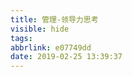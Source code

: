 ```yaml
---
title: 管理-领导力思考
visible: hide
tags:
abbrlink: e07749dd
date: 2019-02-25 13:39:37
---
```


<!--
	
一件事说五遍

反馈机制（申请团建费用）

领导力

	做事规则

	工具，可复制的东西
	
	创新
	
	激励员工
	
	授权（自愿参与）

学会 思考+逻辑



❌ 领导力核心原则-怕

领导力核心原则-尊敬和信任

游戏 -反义- 无聊

	游戏目标

	成就感

	马斯洛需求理论

	海星模式


《你就是孩子最好的玩具》

主动性人格培养

《从0到1》


公开象限
隐私象限
盲点象限
潜能象限

恳请反馈


领导者
管理者
执行者


怎么帮用户买到好房？


-->

